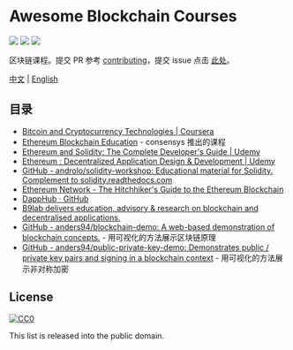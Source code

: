 # Awesome Blockchain Courses

[![](https://camo.githubusercontent.com/13c4e50d88df7178ae1882a203ed57b641674f94/68747470733a2f2f63646e2e7261776769742e636f6d2f73696e647265736f726875732f617765736f6d652f643733303566333864323966656437386661383536353265336136336531353464643865383832392f6d656469612f62616467652e737667)](https://github.com/sindresorhus/awesome)
[![](https://camo.githubusercontent.com/cb8cb80af654f3dae14a4aa62e44bf62f16953d6/68747470733a2f2f6a617977636a6c6f76652e6769746875622e696f2f73622f6c616e672f6368696e6573652e737667)](README.md)
[![](https://camo.githubusercontent.com/15a53d5ec5d896319068168a27da0203156bbdb9/68747470733a2f2f6a617977636a6c6f76652e6769746875622e696f2f73622f6c616e672f656e676c6973682e737667)](README-en.md)

区块链课程。提交 PR 参考 [contributing](contributing.md)，提交 issue 点击 [此处](https://github.com/BlockchainOne/awesome-blockchain-courses/issues)。

[中文](README.md) | [English](README-en.md)

## 目录

* [Bitcoin and Cryptocurrency Technologies | Coursera](https://www.coursera.org/learn/cryptocurrency)
* [Ethereum Blockchain Education](https://consensys.net/academy/) - consensys 推出的课程
* [Ethereum and Solidity: The Complete Developer's Guide | Udemy](https://www.udemy.com/ethereum-and-solidity-the-complete-developers-guide/learn/v4/overview)
* [Ethereum : Decentralized Application Design & Development | Udemy](https://www.udemy.com/ethereum-dapp/learn/v4/overview)
* [GitHub - androlo/solidity-workshop: Educational material for Solidity. Complement to solidity.readthedocs.com](https://github.com/androlo/solidity-workshop)
* [Ethereum Network - The Hitchhiker's Guide to the Ethereum Blockchain](https://ethereum.network/learn)
* [DappHub · GitHub](https://github.com/dapphub)
* [B9lab delivers education, advisory & research on blockchain and decentralised applications.](https://www.b9lab.com/)
* [GitHub - anders94/blockchain-demo: A web-based demonstration of blockchain concepts.](https://github.com/anders94/blockchain-demo) - 用可视化的方法展示区块链原理
* [GitHub - anders94/public-private-key-demo: Demonstrates public / private key pairs and signing in a blockchain context](https://github.com/anders94/public-private-key-demo) - 用可视化的方法展示非对称加密

## License

[![CC0](http://mirrors.creativecommons.org/presskit/buttons/88x31/svg/cc-zero.svg)](https://creativecommons.org/publicdomain/zero/1.0/)

This list is released into the public domain.